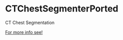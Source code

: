 # CTChestSegmenterPorted
CT Chest Segmentation

[For more info see!](doc/Liauchuk_Ribcage_based_Lung_Segmentation.pdf)
